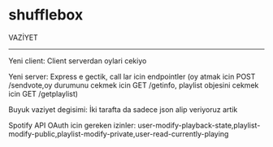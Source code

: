 # shufflebox

VAZİYET
________

Yeni client: Client serverdan oylari cekiyo

Yeni server: Express e gectik, call lar icin endpointler (oy atmak icin POST /sendvote,oy durumunu cekmek icin GET /getinfo, playlist objesini cekmek icin GET /getplaylist)

Buyuk vaziyet degisimi: İki tarafta da sadece json alip veriyoruz artik


Spotify API OAuth icin gereken izinler:
user-modify-playback-state,playlist-modify-public,playlist-modify-private,user-read-currently-playing
